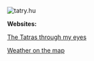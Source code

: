 

![tatry.hu](http://tatry.hu/assets/images/hiking/gerlach.jpg)


**Websites:**

[The Tatras through my eyes](http://tatry.hu)

[Weather on the map](http://weathermap.hu)
